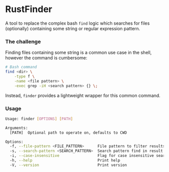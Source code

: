 # RustFinder
A tool to replace the complex bash `find` logic which searches for files (optionally) containing some string or regular expression pattern.

### The challenge
Finding files containing some string is a common use case in the shell, however the command is cumbersome:
```bash
# Bash command
find <dir> \
    -type f \
    -name <file pattern> \
    -exec grep -iH <search pattern> {} \;
```

Instead, `finder` provides a lightweight wrapper for this common command.

### Usage
```bash
Usage: finder [OPTIONS] [PATH]

Arguments:
  [PATH]  Optional path to operate on, defaults to CWD

Options:
  -f, --file-pattern <FILE_PATTERN>      File pattern to filter results
  -s, --search-pattern <SEARCH_PATTERN>  Search pattern find in result files
  -i, --case-insensitive                 Flag for case insensitive search
  -h, --help                             Print help
  -V, --version                          Print version
```

